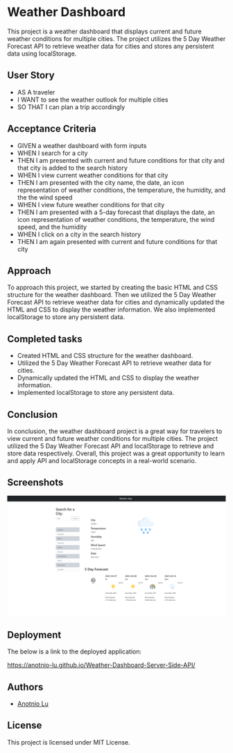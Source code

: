 # Weather Dashboard

This project is a weather dashboard that displays current and future weather conditions for multiple cities. The project utilizes the 5 Day Weather Forecast API to retrieve weather data for cities and stores any persistent data using localStorage.

## User Story
- AS A traveler
- I WANT to see the weather outlook for multiple cities
- SO THAT I can plan a trip accordingly


## Acceptance Criteria
- GIVEN a weather dashboard with form inputs
- WHEN I search for a city
- THEN I am presented with current and future conditions for that city and that city is added to the search history
- WHEN I view current weather conditions for that city
- THEN I am presented with the city name, the date, an icon representation of weather conditions, the temperature, the humidity, and the the wind speed
- WHEN I view future weather conditions for that city
- THEN I am presented with a 5-day forecast that displays the date, an icon representation of weather conditions, the temperature, the wind speed, and the humidity
- WHEN I click on a city in the search history
- THEN I am again presented with current and future conditions for that city


## Approach
To approach this project, we started by creating the basic HTML and CSS structure for the weather dashboard. Then we utilized the 5 Day Weather Forecast API to retrieve weather data for cities and dynamically updated the HTML and CSS to display the weather information. We also implemented localStorage to store any persistent data.


## Completed tasks
- Created HTML and CSS structure for the weather dashboard.
- Utilized the 5 Day Weather Forecast API to retrieve weather data for cities.
- Dynamically updated the HTML and CSS to display the weather information.
- Implemented localStorage to store any persistent data.

## Conclusion
In conclusion, the weather dashboard project is a great way for travelers to view current and future weather conditions for multiple cities. The project utilized the 5 Day Weather Forecast API and localStorage to retrieve and store data respectively. Overall, this project was a great opportunity to learn and apply API and localStorage concepts in a real-world scenario.
## Screenshots

![App Screenshot](./assets/images/snapshot.png)


## Deployment
The below is a link to the deployed application: 

https://anotnio-lu.github.io/Weather-Dashboard-Server-Side-API/

## Authors

- [Anotnio Lu](https://github.com/Anotnio-Lu)


## License

This project is licensed under MIT License.
